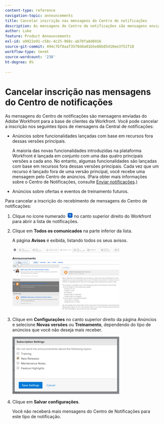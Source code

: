 ```yaml
---
content-type: reference
navigation-topic: announcements
title: Cancelar inscrição nas mensagens do Centro de notificações
description: As mensagens do Centro de notificações são mensagens enviadas do Adobe Workfront para a base de clientes da Workfront. Você pode cancelar a inscrição nas mensagens do Centro de notificações.
author: Luke
feature: Product Announcements
exl-id: a9922e91-c58c-4c25-968c-ab70fa8d8916
source-git-commit: 494c7bf8aaf3570d4a01b5e88b85410ee3f52f18
workflow-type: tm+mt
source-wordcount: '238'
ht-degree: 0%

---
```


# Cancelar inscrição nas mensagens do Centro de notificações

As mensagens do Centro de notificações são mensagens enviadas do Adobe Workfront para a base de clientes da Workfront. Você pode cancelar a inscrição nos seguintes tipos de mensagens da Central de notificações:

* Anúncios sobre funcionalidades lançadas com base em recursos fora dessas versões principais.

  A maioria das novas funcionalidades introduzidas na plataforma Workfront é lançada em conjunto com uma das quatro principais versões a cada ano. No entanto, algumas funcionalidades são lançadas com base em recursos fora dessas versões principais. Cada vez que um recurso é lançado fora de uma versão principal, você recebe uma mensagem pelo Centro de anúncios. (Para obter mais informações sobre o Centro de Notificações, consulte [Enviar notificações](../../administration-and-setup/get-started-wf-administration/view-send-announcements.md).)

* Anúncios sobre ofertas e eventos de treinamento futuros.

Para cancelar a inscrição do recebimento de mensagens do Centro de notificações:

1. Clique no ícone numerado ![Ícone Notificações](assets/notifications-icon-jewel.jpg) no canto superior direito do Workfront para abrir a lista de notificações.
1. Clique em **Todos os comunicados** na parte inferior da lista.

   A página **Avisos** é exibida, listando todos os seus avisos.

   ![Página de avisos](assets/announcements-page-qs-350x210.png)

1. Clique em **Configurações** no canto superior direito da página Anúncios e selecione **Novas versões** ou **Treinamento**, dependendo do tipo de anúncios que você não deseja mais receber.

   ![Configurações do centro de notificações](assets/announcementcenter-settings-350x187.png)

1. Clique em **Salvar configurações**.

   Você não receberá mais mensagens do Centro de Notificações para este tipo de notificação.
